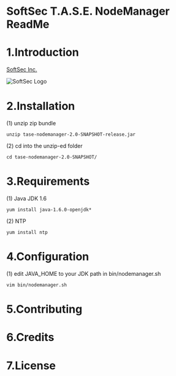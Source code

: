 SoftSec T.A.S.E. NodeManager ReadMe
===

# 1.Introduction
[SoftSec Inc.](http://www.softsec.com.cn)

![SoftSec Logo](http://www.softsec.com.cn/images/logo2.png)

# 2.Installation

(1) unzip zip bundle

```unzip tase-nodemanager-2.0-SNAPSHOT-release.jar```
	
(2)	cd into the unzip-ed folder

```cd tase-nodemanager-2.0-SNAPSHOT/```

# 3.Requirements
(1) Java JDK 1.6

```yum install java-1.6.0-openjdk*```

(2) NTP

```yum install ntp```

# 4.Configuration

(1) edit JAVA_HOME to your JDK path in bin/nodemanager.sh

```vim bin/nodemanager.sh```

# 5.Contributing

# 6.Credits

# 7.License